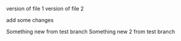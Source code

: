 version of file 1
version of file 2

add some changes

Something new from test branch 
Something new 2 from test branch
